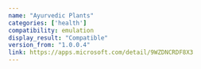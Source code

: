 ```yaml
---
name: "Ayurvedic Plants"
categories: ['health']
compatibility: emulation
display_result: "Compatible"
version_from: "1.0.0.4"
link: https://apps.microsoft.com/detail/9WZDNCRDF8X3
---
```

